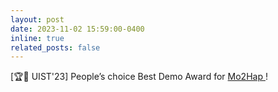 ```yaml
---
layout: post
date: 2023-11-02 15:59:00-0400
inline: true
related_posts: false
---
```


[🏆🎉 UIST'23] People’s choice Best Demo Award for <a href="https://dl.acm.org/doi/fullHtml/10.1145/3586182.3615775"> Mo2Hap </a>! 
